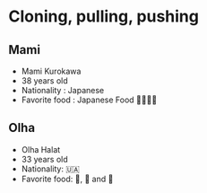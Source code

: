 # Cloning, pulling, pushing

## Mami
* Mami Kurokawa 
* 38 years old
* Nationality : Japanese
* Favorite food : Japanese Food :ramen::curry::dango::rice:

## Olha
* Olha Halat
* 33 years old
* Nationality: :ukraine:
* Favorite food: :rice:, :cheese: and :cake:

